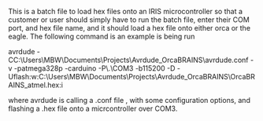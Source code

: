 
This is a batch file to load hex files onto an IRIS microcontroller
so that a customer or user should simply have to run the batch file,
enter their COM port, and hex file name, and it should load a hex file
onto either orca or the eagle. The following command is an example is being run

avrdude -CC:\Users\MBW\Documents\Projects\Avrdude_OrcaBRAINS\avrdude.conf -v -patmega328p -carduino -P\\.\COM3 -b115200 -D -Uflash:w:C:\Users\MBW\Documents\Projects\Avrdude_OrcaBRAINS\OrcaBRAINS_atmel.hex:i

where avrdude is calling a .conf file , with some configuration options, and flashing a .hex file onto a micrcontroller over COM3.


